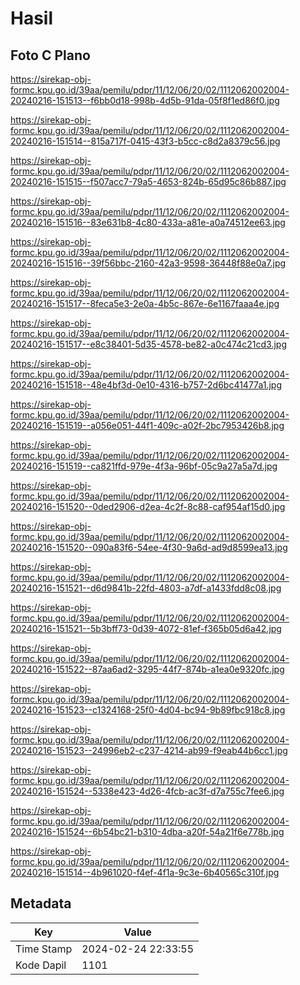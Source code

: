 # Hasil

## Foto C Plano

https://sirekap-obj-formc.kpu.go.id/39aa/pemilu/pdpr/11/12/06/20/02/1112062002004-20240216-151513--f6bb0d18-998b-4d5b-91da-05f8f1ed86f0.jpg

https://sirekap-obj-formc.kpu.go.id/39aa/pemilu/pdpr/11/12/06/20/02/1112062002004-20240216-151514--815a717f-0415-43f3-b5cc-c8d2a8379c56.jpg

https://sirekap-obj-formc.kpu.go.id/39aa/pemilu/pdpr/11/12/06/20/02/1112062002004-20240216-151515--f507acc7-79a5-4653-824b-65d95c86b887.jpg

https://sirekap-obj-formc.kpu.go.id/39aa/pemilu/pdpr/11/12/06/20/02/1112062002004-20240216-151516--83e631b8-4c80-433a-a81e-a0a74512ee63.jpg

https://sirekap-obj-formc.kpu.go.id/39aa/pemilu/pdpr/11/12/06/20/02/1112062002004-20240216-151516--39f56bbc-2160-42a3-9598-36448f88e0a7.jpg

https://sirekap-obj-formc.kpu.go.id/39aa/pemilu/pdpr/11/12/06/20/02/1112062002004-20240216-151517--8feca5e3-2e0a-4b5c-867e-6e1167faaa4e.jpg

https://sirekap-obj-formc.kpu.go.id/39aa/pemilu/pdpr/11/12/06/20/02/1112062002004-20240216-151517--e8c38401-5d35-4578-be82-a0c474c21cd3.jpg

https://sirekap-obj-formc.kpu.go.id/39aa/pemilu/pdpr/11/12/06/20/02/1112062002004-20240216-151518--48e4bf3d-0e10-4316-b757-2d6bc41477a1.jpg

https://sirekap-obj-formc.kpu.go.id/39aa/pemilu/pdpr/11/12/06/20/02/1112062002004-20240216-151519--a056e051-44f1-409c-a02f-2bc7953426b8.jpg

https://sirekap-obj-formc.kpu.go.id/39aa/pemilu/pdpr/11/12/06/20/02/1112062002004-20240216-151519--ca821ffd-979e-4f3a-96bf-05c9a27a5a7d.jpg

https://sirekap-obj-formc.kpu.go.id/39aa/pemilu/pdpr/11/12/06/20/02/1112062002004-20240216-151520--0ded2906-d2ea-4c2f-8c88-caf954af15d0.jpg

https://sirekap-obj-formc.kpu.go.id/39aa/pemilu/pdpr/11/12/06/20/02/1112062002004-20240216-151520--090a83f6-54ee-4f30-9a6d-ad9d8599ea13.jpg

https://sirekap-obj-formc.kpu.go.id/39aa/pemilu/pdpr/11/12/06/20/02/1112062002004-20240216-151521--d6d9841b-22fd-4803-a7df-a1433fdd8c08.jpg

https://sirekap-obj-formc.kpu.go.id/39aa/pemilu/pdpr/11/12/06/20/02/1112062002004-20240216-151521--5b3bff73-0d39-4072-81ef-f365b05d6a42.jpg

https://sirekap-obj-formc.kpu.go.id/39aa/pemilu/pdpr/11/12/06/20/02/1112062002004-20240216-151522--87aa6ad2-3295-44f7-874b-a1ea0e9320fc.jpg

https://sirekap-obj-formc.kpu.go.id/39aa/pemilu/pdpr/11/12/06/20/02/1112062002004-20240216-151523--c1324168-25f0-4d04-bc94-9b89fbc918c8.jpg

https://sirekap-obj-formc.kpu.go.id/39aa/pemilu/pdpr/11/12/06/20/02/1112062002004-20240216-151523--24996eb2-c237-4214-ab99-f9eab44b6cc1.jpg

https://sirekap-obj-formc.kpu.go.id/39aa/pemilu/pdpr/11/12/06/20/02/1112062002004-20240216-151524--5338e423-4d26-4fcb-ac3f-d7a755c7fee6.jpg

https://sirekap-obj-formc.kpu.go.id/39aa/pemilu/pdpr/11/12/06/20/02/1112062002004-20240216-151524--6b54bc21-b310-4dba-a20f-54a21f6e778b.jpg

https://sirekap-obj-formc.kpu.go.id/39aa/pemilu/pdpr/11/12/06/20/02/1112062002004-20240216-151514--4b961020-f4ef-4f1a-9c3e-6b40565c310f.jpg


## Metadata

| Key        | Value               |
| ---------- | ------------------- |
| Time Stamp | 2024-02-24 22:33:55 |
| Kode Dapil | 1101                |



